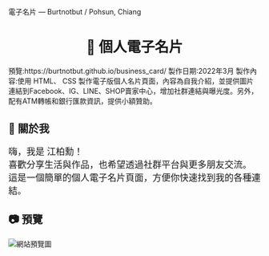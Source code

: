 電子名片 — Burtnotbut / Pohsun, Chiang
<h1 align="center">💼 個人電子名片</h1>
預覽:https://burtnotbut.github.io/business_card/
製作日期:2022年3月
製作內容:使用 HTML、 CSS 製作電子版個人名片頁面，內容為自我介紹，並提供圖片連結到Facebook、IG、LINE、SHOP賣家中心，增加社群連結與曝光度。另外，配有ATM轉帳和銀行匯款資訊，提供小額贊助。


## 👋 關於我
<span style="font-size:18px;">
嗨，我是 江柏勳！<br>
喜歡分享生活與作品，也希望透過社群平台與更多朋友交流。<br>
這是一個簡單的個人電子名片頁面，方便你快速找到我的各種連結。
</span>

## 📷 預覽
![網站預覽圖](https://你的網站預覽圖片網址)